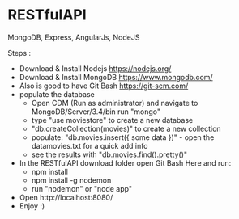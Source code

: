 # RESTfulAPI
MongoDB, Express, AngularJs, NodeJS

Steps : 
- Download & Install Nodejs https://nodejs.org/
- Download & Install MongoDB https://www.mongodb.com/
- Also is good to have Git Bash https://git-scm.com/
- populate the database
  - Open CDM (Run as administrator) and navigate to MongoDB/Server/3.4/bin run "mongo"
  - type "use moviestore" to create a new database
  - "db.createCollection(movies)" to create a new collection
  - populate: "db.movies.insert({ some data })" - open the datamovies.txt for a quick add info
  - see the results with "db.movies.find().pretty()"
- In the RESTfulAPI download folder open Git Bash Here and run:
  - npm install
  - npm install -g nodemon
  - run "nodemon" or "node app"
- Open http://localhost:8080/
- Enjoy :)



